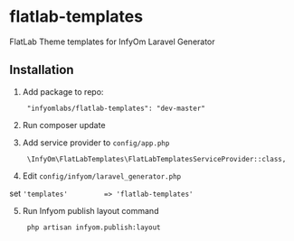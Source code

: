 # flatlab-templates

FlatLab Theme templates for InfyOm Laravel Generator

## Installation

1. Add package to repo:

        "infyomlabs/flatlab-templates": "dev-master"
        
2. Run composer update

3. Add service provider to `config/app.php`

        \InfyOm\FlatLabTemplates\FlatLabTemplatesServiceProvider::class,

4. Edit `config/infyom/laravel_generator.php`

 set `'templates'         => 'flatlab-templates'`
 
5. Run Infyom publish layout command
 
        php artisan infyom.publish:layout

